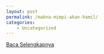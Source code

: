 ```yaml
---
layout: post
permalink: /makna-mimpi-akan-hamil/
categories:
    - Uncategorized
---
```


[Baca Selengkapnya](/02)